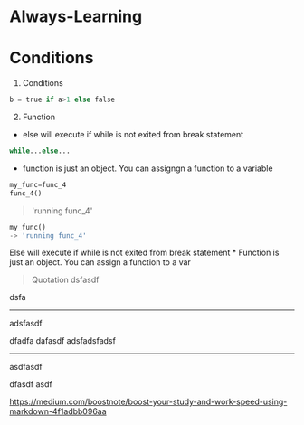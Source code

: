 # Always-Learning
# Conditions
1. Conditions
```python 
b = true if a>1 else false 
```
2. Function
* else will execute if while is not exited from break statement 
```python
while...else...
```
* function is just an object. You can assigngn a function to a variable
```python
my_func=func_4
func_4()
```
> 'running func_4'
```python
my_func()
-> 'running func_4'
```
Else will execute if while is not exited from break statement 
    * Function is just an object. You can assign a function to a var
> Quotation
dsfasdf

dsfa


* * *
adsfasdf

dfadfa
dafasdf
adsfadsfadsf



***
asdfasdf

dfasdf
asdf




https://medium.com/boostnote/boost-your-study-and-work-speed-using-markdown-4f1adbb096aa


